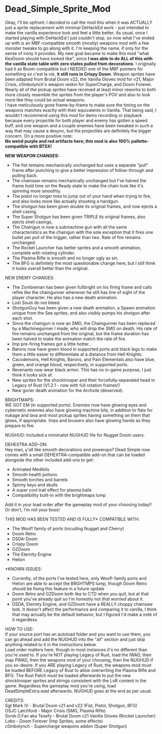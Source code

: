 # Dead_Simple_Sprite_Mod
Okay, I'll be upfront: I decided to call the mod this when it was ACTUALLY just a sprite replacement with minimal DeHackEd work - just intended to make the vanilla experience look and feel a little better.  As usual, once I started playing with DeHackEd I just couldn't stop, so now what I've ended up with is an MBF-compatible smooth (mostly) weapons mod with a few monster tweaks to go along with it.  I'm keeping the name, if only for the sense of irony it provides. My new goal became to make this mod "what KexDoom should have looked like", since **I was able to do ALL of this with the vanilla state table with zero states pulled from decorations**. I originally had it as Boom-compatible but I NEEDED one of the MBF pointers for something so c'est la vie, **it still runs in Crispy Doom**.  Weapon sprites have been adapted from Brutal Doom v22, the Vanilla Gloves mod for v21, Major Crisis, c0mbolynch's weapon reskin for SuperCharge, and Doom Forever. Nearly all of the pickup sprites have received at least minor reworks to both more closely resemble the sprites from the player's POV and also to look more like they could be actual weapons.  
I have meticulously gone frame-by-frame to make sure the timing on the weapons matches exactly with their equivalents in Vanilla.  That being said, I wouldn't recommend using this mod for demo recording or playback because every projectile for both player and enemy has gotten a speed buff, and one weapon and a couple enemies have been tweaked in such a way that may cause a desync, but the projectiles are definitely the bigger concern.  On a more positive note:  
**No weird purple and red artifacts here; this mod is also 100% pallette-compatible with BTSX!**

**NEW WEAPON CHANGES:**
- The fist remains mechanically unchanged but uses a separate "pull" frame after punching to give a better impression of follow-through and pulling back.
- The chainsaw remains mechanically unchanged but I've halved the frame hold time on the Ready state to make the chain look like it's spinning more smoothly.
- The pistol no longer tries to jump out of your hand when trying to fire, and also looks more like actually shooting a handgun.
- The shotgun has been given double its original frames, and now ejects a shell casing.
- The Super Shotgun has been given TRIPLE its original frames, also ejects shell casings, 
- The Chaingun is now a submachine gun with all the same characteristics as the chaingun with the sole exception that it fires one bullet per pull of the trigger, rather than two.  Rate of fire remains unchanged.
- The Rocket Launcher has better sprites and a smooth animation, complete with rotating cylinder. ﻿
- The Plasma Rifle is smooth and no longer ugly as sin.
- The BFG is definitely the most questionable change here, but I still think it looks overall better than the original.

NEW ENEMY CHANGES:
- The Zombieman has been given fullbright on his firing frame and calls refire like the chaingunner whenever he still has line of sight of the player character.  He also has a new death animation.
- Lost Souls do not bleed.
- ShotgunGuy has been given a new death animation, a Spawn animation unique from the See sprites, and also visibly pumps his shotgun after each shot.
- Since the chaingun is now an SMG, the Chaingunner has been replaced by a Machinegunner I made, who will drop the SMG on death. His rate of fire remains unchanged from the original, but the frame duration has been halved to make the animation match the rate of fire.
- Imp pre-firing frames got a little hotter...
- Barons now have green blood in supported ports and black legs to make them a little easier to differentiate at a distance from Hell Knights.
- Cacodemons, Hell Knights, Barons, and Pain Elementals also have blue, green, and orange blood, respectively, in supported ports.
- Revenants now wear black armor.  This has no in-game purpose, I just think it looks sick af.
- New sprites for the shocktrooper and their forcefully-separated head in Legacy of Rust (V1.2.1 - now with full rotation frames!)
- New gorier death animation for the Archvile (deserved).

BRIGHTMAPS:  
WE GOT EM (in supported ports).  Enemies now have glowing eyes and cybernetic enemies also have glowing machine bits, in addition to flats for nukage and lava and most pickup sprites having something on them that glows, if appropriate.  Imps and bruisers also have glowing hands as they prepare to fire.

NUGHUD: Included a minimalist NUGHUD file for Nugget Doom users.

DEHEXTRA ADD-ON:  
 Hey man, y'all like smooth decorations and powerups?  Dead Simple now comes with a small DEHEXTRA-compatible add-on that can be loaded alongside the other included add-ons to get:
- Animated Medikits
- Smooth health potions
- Smooth torches and barrels
- Spinny keys and skulls
- A super cool trail effect for plasma balls
- Compatibility built-in with the brightmaps lump

Add it in your load order after the gameplay mod of your choosing today!! Or don't, I'm not your boss!

THIS MOD HAS BEEN TESTED AND IS FULLY* COMPATIBLE WITH:
- The Woof! family of ports (incuding Nugget and Cherry)
- Doom Retro
- DSDA-Doom
- Crispy Doom
- GZDoom
- The Eternity Engine
- Helion 

*KNOWN ISSUES:
- Currently, of the ports I've tested here, only Woof!-family ports and Helion are able to accept the BRGHTMPS lump, though Doom Retro should be fixing this feature in a future update
- Doom Retro and GZDoom both like to CTD when you quit, but at that point you've already quit so I'm honestly not _that_ worried about it.
- DSDA, Eternity Engine, and GZDoom have a REALLY choppy chainsaw bob.  It doesn't affect the performance and comparing it to vanilla, I think that may actually be the default behavior, but I figured I'd make a note of it regardless. 

HOW TO USE:  
If your source port has an autoload folder and you want to use them, you can go ahead and add the NUGHUD into the "all" section and just skip anything related to it in the instructions below.  
Load order matters here, though in most instances it's no different than you're used to.  If you're NOT playing Legacy of Rust, load the IWAD, then map PWAD, then the weapons mod of your choosing, then the NUGHUD if you so-desire.  If you ARE playing Legacy of Rust, the weapons mod must be loaded BEFORE Legacy of Rust to allow overwriting the Plasma Rifle and BFG.  The Rust Patch must be loaded afterwards to put the new shocktrooper sprites and strings consistent with the LoR content in the game.  Regardless the gameplay mod you're using, load DeadSimpleExtra.wad afterwards.  NUGHUD goes at the end as per usual.

CREDITS:  
Sgt Mark IV - Brutal Doom v21 and v22 (Fist, Pistol, Shotgun, BFG)  
OSJC Latchford - Major Crisis (SMG, Plasma Rifle)  
Sonik.O.Fan aka Tesefy - Brutal Doom v21 Vanilla Gloves (Rocket Launcher)  
Lobo - Doom Forever (Imp Sprites, some effects)  
c0mbolynch - Supercharge weapons addon (Super Shotgun)  
